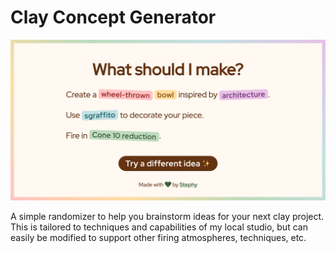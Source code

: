 # Clay Concept Generator

[![Screenshot of an auto-generated project idea with cheery, colorful styling](/screenshot.png?raw=true)](https://stephymiehle.github.io/clay-concept-generator/)

A simple randomizer to help you brainstorm ideas for your next clay project. This is tailored to techniques and capabilities of my local studio, but can easily be modified to support other firing atmospheres, techniques, etc.
